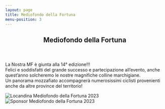 ```yaml
---
layout: page
title: Mediofondo della Fortuna
menu-position: 3
---
```


<div id="main" class="alt">
  <section id="medio-fondo">
    <div class="inner">
      <header class="major">
        <h1>Mediofondo della Fortuna</h1>
      </header>
      <h2 id="content"></h2>
      <div class="row">
      <p>
        La Nostra MF è giunta alla 14° edizione!!!<br>
        Felici e soddisfatti del grande successo e partecipazione all’evento, anche quest’anno solcheremo le nostre magnifiche colline marchigiane.<br>
        Un panorama mozzafiato accompagnerà numerosissimi ciclisti provenienti anche da altre province del territorio!
      </p>
      </div>
      <div class="row">
        <div class="6u 12u$(small)">
          <span class="image fit">
            <img src="{% link assets/images/mf/MF della Fortuna 2023.jpg %}" alt="Locandina Mediofondo della Fortuna 2023" />
          </span>
        </div>
        <div class="6u 12u$(small)">
          <span class="image fit">
            <img src="{% link assets/images/mf/MF della Fortuna 2023 sponsor.jpg %}" alt="Sponsor Mediofondo della Fortuna 2023" />
          </span>
        </div>
      </div>
    </div>
  </section>
</div>
